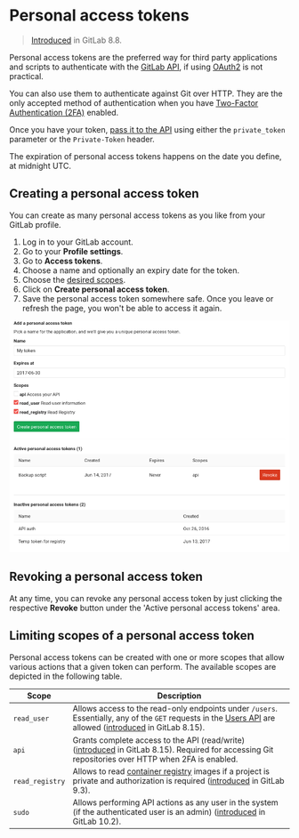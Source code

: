 # Personal access tokens

> [Introduced][ce-3749] in GitLab 8.8.

Personal access tokens are the preferred way for third party applications and scripts to
authenticate with the [GitLab API][api], if using [OAuth2](../../api/oauth2.md) is not practical.

You can also use them to authenticate against Git over HTTP. They are the only
accepted method of authentication when you have
[Two-Factor Authentication (2FA)][2fa] enabled.

Once you have your token, [pass it to the API][usage] using either the
`private_token` parameter or the `Private-Token` header.

The expiration of personal access tokens happens on the date you define,
at midnight UTC.

## Creating a personal access token

You can create as many personal access tokens as you like from your GitLab
profile.

1. Log in to your GitLab account.
1. Go to your **Profile settings**.
1. Go to **Access tokens**.
1. Choose a name and optionally an expiry date for the token.
1. Choose the [desired scopes](#limiting-scopes-of-a-personal-access-token).
1. Click on **Create personal access token**.
1. Save the personal access token somewhere safe. Once you leave or refresh
   the page, you won't be able to access it again.

![Personal access tokens page](img/personal_access_tokens.png)

## Revoking a personal access token

At any time, you can revoke any personal access token by just clicking the
respective **Revoke** button under the 'Active personal access tokens' area.

## Limiting scopes of a personal access token

Personal access tokens can be created with one or more scopes that allow various
actions that a given token can perform. The available scopes are depicted in
the following table.

| Scope | Description |
| ----- | ----------- |
|`read_user` | Allows access to the read-only endpoints under `/users`. Essentially, any of the `GET` requests in the [Users API][users] are allowed ([introduced][ce-5951] in GitLab 8.15). |
| `api` | Grants complete access to the API (read/write) ([introduced][ce-5951] in GitLab 8.15). Required for accessing Git repositories over HTTP when 2FA is enabled. |
| `read_registry` | Allows to read [container registry] images if a project is private and authorization is required ([introduced][ce-11845] in GitLab 9.3). |
| `sudo` | Allows performing API actions as any user in the system (if the authenticated user is an admin) ([introduced][ce-14838] in GitLab 10.2). |

[2fa]: ../account/two_factor_authentication.md
[api]: ../../api/README.md
[ce-3749]: https://gitlab.com/gitlab-org/gitlab-ce/merge_requests/3749
[ce-5951]: https://gitlab.com/gitlab-org/gitlab-ce/merge_requests/5951
[ce-11845]: https://gitlab.com/gitlab-org/gitlab-ce/merge_requests/11845
[ce-14838]: https://gitlab.com/gitlab-org/gitlab-ce/merge_requests/14838
[container registry]: ../project/container_registry.md
[users]: ../../api/users.md
[usage]: ../../api/README.md#personal-access-tokens
